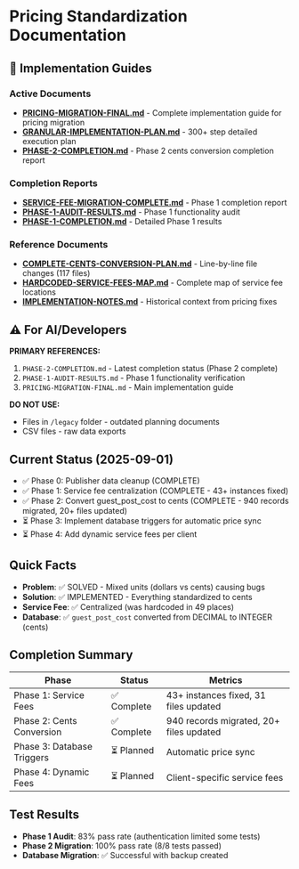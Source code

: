 # Pricing Standardization Documentation

## 📄 Implementation Guides

### Active Documents
- **[PRICING-MIGRATION-FINAL.md](./PRICING-MIGRATION-FINAL.md)** - Complete implementation guide for pricing migration
- **[GRANULAR-IMPLEMENTATION-PLAN.md](./GRANULAR-IMPLEMENTATION-PLAN.md)** - 300+ step detailed execution plan
- **[PHASE-2-COMPLETION.md](./PHASE-2-COMPLETION.md)** - Phase 2 cents conversion completion report

### Completion Reports
- **[SERVICE-FEE-MIGRATION-COMPLETE.md](./SERVICE-FEE-MIGRATION-COMPLETE.md)** - Phase 1 completion report
- **[PHASE-1-AUDIT-RESULTS.md](./PHASE-1-AUDIT-RESULTS.md)** - Phase 1 functionality audit
- **[PHASE-1-COMPLETION.md](./PHASE-1-COMPLETION.md)** - Detailed Phase 1 results

### Reference Documents
- **[COMPLETE-CENTS-CONVERSION-PLAN.md](./COMPLETE-CENTS-CONVERSION-PLAN.md)** - Line-by-line file changes (117 files)
- **[HARDCODED-SERVICE-FEES-MAP.md](./HARDCODED-SERVICE-FEES-MAP.md)** - Complete map of service fee locations
- **[IMPLEMENTATION-NOTES.md](./IMPLEMENTATION-NOTES.md)** - Historical context from pricing fixes

## ⚠️ For AI/Developers

**PRIMARY REFERENCES:**
1. `PHASE-2-COMPLETION.md` - Latest completion status (Phase 2 complete)
2. `PHASE-1-AUDIT-RESULTS.md` - Phase 1 functionality verification
3. `PRICING-MIGRATION-FINAL.md` - Main implementation guide

**DO NOT USE:**
- Files in `/legacy` folder - outdated planning documents
- CSV files - raw data exports

## Current Status (2025-09-01)

- ✅ Phase 0: Publisher data cleanup (COMPLETE)
- ✅ Phase 1: Service fee centralization (COMPLETE - 43+ instances fixed)
- ✅ Phase 2: Convert guest_post_cost to cents (COMPLETE - 940 records migrated, 20+ files updated)
- ⏳ Phase 3: Implement database triggers for automatic price sync
- ⏳ Phase 4: Add dynamic service fees per client

## Quick Facts

- **Problem**: ✅ SOLVED - Mixed units (dollars vs cents) causing bugs
- **Solution**: ✅ IMPLEMENTED - Everything standardized to cents
- **Service Fee**: ✅ Centralized (was hardcoded in 49 places)
- **Database**: ✅ `guest_post_cost` converted from DECIMAL to INTEGER (cents)

## Completion Summary

| Phase | Status | Metrics |
|-------|--------|---------|
| Phase 1: Service Fees | ✅ Complete | 43+ instances fixed, 31 files updated |
| Phase 2: Cents Conversion | ✅ Complete | 940 records migrated, 20+ files updated |
| Phase 3: Database Triggers | ⏳ Planned | Automatic price sync |
| Phase 4: Dynamic Fees | ⏳ Planned | Client-specific service fees |

## Test Results

- **Phase 1 Audit**: 83% pass rate (authentication limited some tests)
- **Phase 2 Migration**: 100% pass rate (8/8 tests passed)
- **Database Migration**: ✅ Successful with backup created